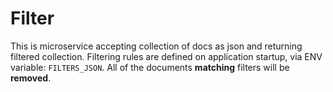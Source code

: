 # Filter
This is microservice accepting collection of docs as json and returning filtered collection.
Filtering rules are defined on application startup, via ENV variable: `FILTERS_JSON`. All of the documents
**matching** filters will be **removed**.